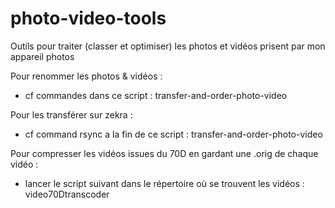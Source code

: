 photo-video-tools
=================

Outils pour traiter (classer et optimiser) les photos et vidéos prisent par mon appareil photos



Pour renommer les photos & vidéos :
- cf commandes dans ce script : transfer-and-order-photo-video

Pour les transférer sur zekra :
- cf command rsync a la fin de ce script : transfer-and-order-photo-video

Pour compresser les vidéos issues du 70D en gardant une .orig de chaque vidéo :
- lancer le script suivant dans le répertoire où se trouvent les vidéos : video70Dtranscoder
